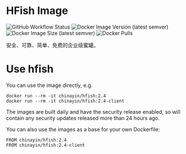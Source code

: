 # HFish Image

![GitHub Workflow Status](https://img.shields.io/github/workflow/status/chinayin-docker/hfish/Docker%20Image%20CI)
![Docker Image Version (latest semver)](https://img.shields.io/docker/v/chinayin/hfish?sort=semver)
![Docker Image Size (latest semver)](https://img.shields.io/docker/image-size/chinayin/hfish?sort=semver)
![Docker Pulls](https://img.shields.io/docker/pulls/chinayin/hfish)

安全、可靠、简单、免费的企业级蜜罐。

# Use hfish

You can use the image directly, e.g.

```
docker run --rm -it chinayin/hfish:2.4
docker run --rm -it chinayin/hfish:2.4-client
```

The images are built daily and have the security release enabled, so will contain any security updates released more
than 24 hours ago.

You can also use the images as a base for your own Dockerfile:

```
FROM chinayin/hfish:2.4
FROM chinayin/hfish:2.4-client
```
